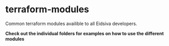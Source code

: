 # terraform-modules

Common terraform modules availible to all Eidsiva developers.

**Check out the individual folders for examples on how to use the different modules**